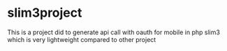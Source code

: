 # slim3project

This is a project did to generate api call with oauth for mobile in php slim3 which is very lightweight compared to other project
